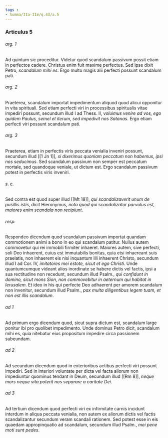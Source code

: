 ```yaml
---
tags : 
- Summa/IIa-IIæ/q.43/a.5
---
```


### Articulus 5

###### arg. 1
Ad quintum sic proceditur. Videtur quod scandalum passivum possit etiam in perfectos cadere. Christus enim fuit maxime perfectus. Sed ipse dixit Petro, *scandalum mihi es*. Ergo multo magis alii perfecti possunt scandalum pati.

###### arg. 2
Praeterea, scandalum importat impedimentum aliquod quod alicui opponitur in vita spirituali. Sed etiam perfecti viri in processibus spiritualis vitae impediri possunt, secundum illud I ad Thess. II, *voluimus venire ad vos, ego quidem Paulus, semel et iterum, sed impedivit nos Satanas*. Ergo etiam perfecti viri possunt scandalum pati.

###### arg. 3
Praeterea, etiam in perfectis viris peccata venialia inveniri possunt, secundum illud [[1 Jn 1]], *si dixerimus quoniam peccatum non habemus, ipsi nos seducimus*. Sed scandalum passivum non semper est peccatum mortale, sed quandoque veniale, ut dictum est. Ergo scandalum passivum potest in perfectis viris inveniri.

###### s. c.
Sed contra est quod super illud [[Mt 18]], *qui scandalizaverit unum de pusillis istis*, dicit Hieronymus, *nota quod qui scandalizatur parvulus est, maiores enim scandala non recipiunt*.

###### resp.
Respondeo dicendum quod scandalum passivum importat quandam commotionem animi a bono in eo qui scandalum patitur. Nullus autem commovetur qui rei immobili firmiter inhaeret. Maiores autem, sive perfecti, soli Deo inhaerent, cuius est immutabilis bonitas, quia etsi inhaereant suis praelatis, non inhaerent eis nisi inquantum illi inhaerent Christo, secundum illud I ad Cor. IV, *imitatores mei estote, sicut et ego Christi*. Unde quantumcumque videant alios inordinate se habere dictis vel factis, ipsi a sua rectitudine non recedunt, secundum illud Psalm., *qui confidunt in domino, sicut mons Sion, non commovebitur in aeternum qui habitat in Ierusalem*. Et ideo in his qui perfecte Deo adhaerent per amorem scandalum non invenitur, secundum illud Psalm., *pax multa diligentibus legem tuam, et non est illis scandalum*.

###### ad 1
Ad primum ergo dicendum quod, sicut supra dictum est, scandalum large ponitur ibi pro quolibet impedimento. Unde dominus Petro dicit, scandalum mihi es, quia nitebatur eius propositum impedire circa passionem subeundam.

###### ad 2
Ad secundum dicendum quod in exterioribus actibus perfecti viri possunt impediri. Sed in interiori voluntate per dicta vel facta aliorum non impediuntur quominus tendant in Deum, secundum illud [[Rm 8]], *neque mors neque vita poterit nos separare a caritate Dei*.

###### ad 3
Ad tertium dicendum quod perfecti viri ex infirmitate carnis incidunt interdum in aliqua peccata venialia, non autem ex aliorum dictis vel factis scandalizantur secundum veram scandali rationem. Sed potest esse in eis quaedam appropinquatio ad scandalum, secundum illud Psalm., *mei pene moti sunt pedes*.

